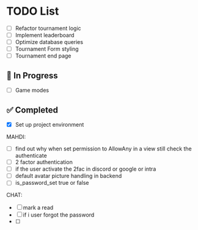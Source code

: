 # TODO List

- [ ] Refactor tournament logic
- [ ] Implement leaderboard
- [ ] Optimize database queries
- [ ] Tournament Form styling
- [ ] Tournament end page

## 🚧 In Progress

- [ ] Game modes

## ✅ Completed

- [x] Set up project environment

MAHDI:
 - [ ] find out why when set permission to AllowAny in a view still check the authenticate
 - [ ] 2 factor authentication
 - [ ] if the user activate the 2fac in discord or google or intra
 - [ ] default avatar picture handling in backend
 - [ ] is_password_set true or false

CHAT:
 - [ ] mark a read
 - [ ] if i user forgot the password
 - [ ]
